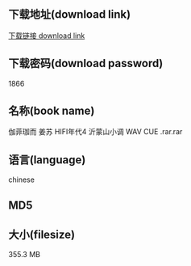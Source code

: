 ## 下载地址(download link)
[下载链接 download link](https://tutu365.netlify.app/?s=%E4%BC%BD%E8%8F%B2%E7%8F%88%E8%80%8C+%E5%A7%9C%E8%8B%8F+HIFI%E5%B9%B4%E4%BB%A34+%E6%B2%82%E8%92%99%E5%B1%B1%E5%B0%8F%E8%B0%83+WAV+CUE+.rar)

## 下载密码(download password)
1866

## 名称(book name)
伽菲珈而 姜苏 HIFI年代4 沂蒙山小调 WAV CUE .rar.rar

## 语言(language)
chinese

## MD5


## 大小(filesize)
355.3 MB

